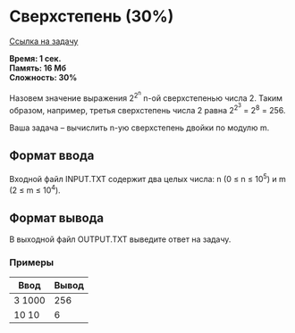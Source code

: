 <h1 class="title">Сверхстепень (30%)</h1>
<p><a href="https://acmp.ru/index.asp?main=task&id_task=969" target="_blank">Ссылка на задачу</a></p>
<p><b>Время: 1 сек.<br>Память: 16 Мб<br>Сложность: 30%</b></p>
<p class="text">
Назовем значение выражения 2<sup>2<sup>n</sup></sup> n-ой сверхстепенью числа 2. Таким образом, например, третья сверхстепень числа 2 равна 2<sup>2<sup>3</sup></sup> = 2<sup>8</sup> = 256. 
</p>
<p>Ваша задача – вычислить n-ую сверхстепень двойки по модулю m.</p>
<h2>Формат ввода</h2>
<p class="text">
Входной файл INPUT.TXT содержит два целых числа: n (0 ≤ n ≤ 10<sup>5</sup>) и m (2 ≤ m ≤ 10<sup>4</sup>).
</p>
<h2>Формат вывода</h2>
<p>В выходной файл OUTPUT.TXT выведите ответ на задачу.</p>
<h3>Примеры</h3>
<table class="sample-tests">
  <thead>
     <tr>
        <th>Ввод</th>
        <th>Вывод</th>
     </tr>
  </thead>
  <tbody>
     <tr>
        <td>3 1000</td>
        <td>256</td>
     </tr>
     <tr>
         <td>10 10</td>
         <td>6</td>
      </tr>
  </tbody>
</table>